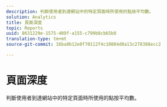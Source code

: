 ```yaml
---
description: 判斷使用者到達網站中的特定頁面時所使用的點按平均數。
solution: Analytics
title: 頁面深度
topic: Reports
uuid: 8631229e-1575-409f-a155-c799b8cb65b8
translation-type: tm+mt
source-git-commit: 16ba0b12e0f70112f4c10804d0a13c278388ecc2

---
```



# 頁面深度

判斷使用者到達網站中的特定頁面時所使用的點按平均數。

